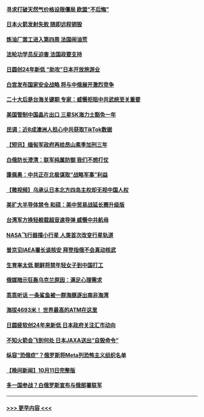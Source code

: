 #### [寻求打破天然气价格设限僵局 欧盟“不后悔”](../pages/prog202/a103549954.md?t=10130950) 
#### [日本火箭发射失败 随即远程销毁](../pages/prog202/a103549956.md?t=10130950) 
#### [炼油厂罢工进入第四周 法国闹油荒](../pages/prog202/a103549962.md?t=10130950) 
#### [法轮功学员反迫害 法国政要支持](../pages/prog202/a103549964.md?t=10130950) 
#### [日圆创24年新低 “助攻”日本开放旅游业](../pages/prog202/a103549972.md?t=10130950) 
#### [白宫发布国家安全战略 将与中俄展开激烈竞争](../pages/prog202/a103549723.md?t=10130950) 
#### [二十大后是台海关键期 专家：威慑拒阻中共武统至关重要](../pages/prog202/a103549764.md?t=10130950) 
#### [美国管制中国晶片出口 三星SK海力士豁免一年](../pages/prog202/a103549712.md?t=10130950) 
#### [民调：近8成澳洲人担心中共获取TikTok数据](../pages/prog202/a103549765.md?t=10130950) 
#### [【短讯】缅甸军政府再给昂山素季加刑三年](../pages/prog202/a103549714.md?t=10130950) 
#### [白俄防长澄清：联军纯属防御 我们不想打仗](../pages/prog202/a103549668.md?t=10130950) 
#### [蓬佩奥：中共正在北极谋取“战略军事”利益](../pages/prog202/a103549692.md?t=10130950) 
#### [【微视频】乌承认日本北方四岛主权却无视中国人权](../pages/prog202/a103549612.md?t=10130950) 
#### [美扩大半导体禁令 和硕：美中贸易战延长赛升级版](../pages/prog202/a103549599.md?t=10130950) 
#### [台湾军方换轻舰载超音速导弹 威慑中共航母](../pages/prog202/a103549574.md?t=10130950) 
#### [NASA飞行器撞小行星 人类首次改变行星轨道](../pages/prog202/a103549560.md?t=10130950) 
#### [普京见IAEA署长谈核安 拜登指俄不会真动核武](../pages/prog202/a103549543.md?t=10130950) 
#### [生育率太低 朝鲜将禁年轻女子到中国打工](../pages/prog202/a103549449.md?t=10130950) 
#### [俄媒暗示狂轰乌克兰原因：满足心理需求](../pages/prog202/a103549453.md?t=10130950) 
#### [乖乖听话 一条鲨鱼被一群海豚逐出南非海湾](../pages/prog202/a103549470.md?t=10130950) 
#### [海拔4693米！ 世界最高的ATM在这里](../pages/prog202/a103549396.md?t=10130950) 
#### [日圆疲软创24年来新低 日本政府关注汇市动向](../pages/prog202/a103549375.md?t=10130950) 
#### [不知火箭会飞到何处 日本JAXA送出“自毁命令”](../pages/prog202/a103549370.md?t=10130950) 
#### [纵容“恐俄症”？俄罗斯将Meta列恐怖主义组织名单](../pages/prog202/a103549366.md?t=10130950) 
#### [【晚间新闻】10月11日完整版](../pages/prog202/a103549224.md?t=10130950) 
#### [多一国参战？白俄罗斯宣布与俄部署联军](../pages/prog202/a103549264.md?t=10130950) 

----
#### [ >>> 更早内容 <<< ](../indexes/prog202-earlier.md)
